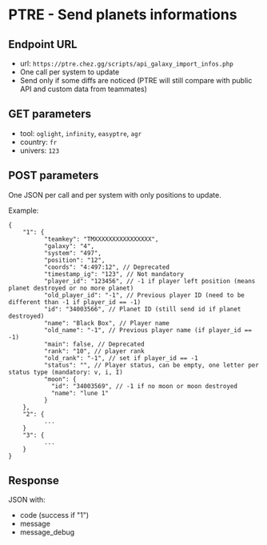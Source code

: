 # PTRE - Send planets informations

## Endpoint URL

- url: `https://ptre.chez.gg/scripts/api_galaxy_import_infos.php`
- One call per system to update
- Send only if some diffs are noticed (PTRE will still compare with public API and custom data from teammates)

## GET parameters

- tool: `oglight`, `infinity`, `easyptre`, `agr`
- country: `fr`
- univers: `123`

## POST parameters

One JSON per call and per system with only positions to update.

Example:
```
{
    "1": {
          "teamkey": "TMXXXXXXXXXXXXXXXX",
          "galaxy": "4",
          "system": "497",
          "position": "12",
          "coords": "4:497:12", // Deprecated
          "timestamp_ig": "123", // Not mandatory
          "player_id": "123456", // -1 if player left position (means planet destroyed or no more planet)
          "old_player_id": "-1", // Previous player ID (need to be different than -1 if player_id == -1)
          "id": "34003566", // Planet ID (still send id if planet destroyed)
          "name": "Black Box", // Player name
          "old_name": "-1", // Previous player name (if player_id == -1)
          "main": false, // Deprecated
          "rank": "10", // player rank
          "old_rank": "-1", // set if player_id == -1
          "status": "", // Player status, can be empty, one letter per status type (mandatory: v, i, I)
          "moon": {
            "id": "34003569", // -1 if no moon or moon destroyed
            "name": "lune 1"
          }
    },
    "2": {
          ...
    }
    "3": {
          ...
    }
}
```

## Response

JSON with:
- code (success if "1")
- message
- message_debug
